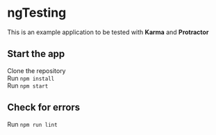 # ngTesting

This is an example application to be tested with **Karma** and **Protractor**

## Start the app

Clone the repository <br>
Run `npm install` <br>
Run `npm start`

## Check for errors

Run `npm run lint`